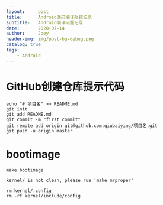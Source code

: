 ```yaml
---
layout:     post
title:      Android源码编译报错记录
subtitle:   Android编译问题记录
date:       2020-07-14
author:     Joey
header-img: img/post-bg-debug.png
catalog: true
tags:
    - Android
---
```



# GitHub创建仓库提示代码

	echo "# 项目名" >> README.md
	git init
	git add README.md
	git commit -m "first commit"
	git remote add origin git@github.com:qiubaiying/项目名.git
	git push -u origin master


# bootimage

	make bootimage  

	kernel/ is not clean, please run 'make mrproper'  

	rm kernel/.config  
	rm -rf kernel/include/config  


